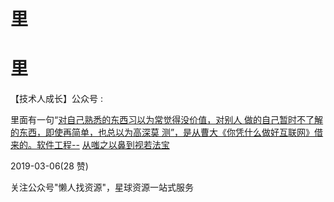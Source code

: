 # 里

# 里

【技术人成长】公众号 :

里面有一句“[对自己熟悉的东西习以为常觉得没价值，对别人 做的自己暂时不了解的东西，即使再简单，也总以为高深莫 测](https://mp.weixin.qq.com/s/PL-wjsU6i6w9DiJZamf9DQ)[”](https://mp.weixin.qq.com/s/PL-wjsU6i6w9DiJZamf9DQ)[，是从曹大《你凭什么做好互联网》借来的。](https://mp.weixin.qq.com/s/PL-wjsU6i6w9DiJZamf9DQ)[软件工程](https://mp.weixin.qq.com/s/PL-wjsU6i6w9DiJZamf9DQ)[--](https://mp.weixin.qq.com/s/PL-wjsU6i6w9DiJZamf9DQ) [从嗤之以鼻到视若法宝](https://mp.weixin.qq.com/s/PL-wjsU6i6w9DiJZamf9DQ)

2019-03-06(28 赞)

关注公众号"懒人找资源"，星球资源一站式服务